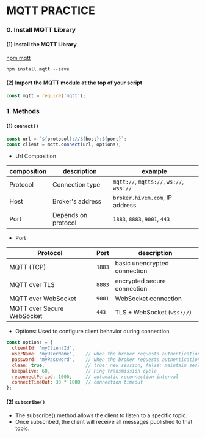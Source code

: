# MQTT PRACTICE
### 0. Install MQTT Library
#### (1) Install the MQTT Library
<a href="https://www.npmjs.com/package/mqtt">npm mqtt</a>
``` terminal
npm install mqtt --save
```
#### (2) Import the MQTT module at the top of your script
``` javascript
const mqtt = require('mqtt');
```

### 1. Methods
#### (1) `connect()`
``` javascript
const url = `${protocol}://${host}:${port}`;
const client = mqtt.connect(url, options);
```
- Url Composition

|composition|description|example|
|-|-|-|
|Protocol|Connection type|`mqtt://`, `mqtts://`, `ws://`, `wss://`|
|Host|Broker's address|`broker.hivem.com`, IP address|
|Port|Depends on protocol|`1883`, `8883`, `9001`, `443`|

- Port

|Protocol|Port|description|
|-|-|-|
|MQTT (TCP)|`1883`|basic unencrypted connection|
|MQTT over TLS|`8883`|encrypted secure connection|
|MQTT over WebSocket|`9001`|WebSocket connection|
|MQTT over Secure WebSocket|`443`|TLS + WebSocket (`wss://`)|

- Options: Used to configure client behavior during connection

``` javascript
const options = {
  clientId: 'myClientId',
  userName: 'myUserName',    // when the broker requests authentication
  password: 'myPassword',    // when the broker requests authentication
  clean: true,               // true: new session, false: maintain session
  keepalive: 60,             // Ping transmission cycle
  reconnectPeriod: 1000,     // automatic reconnection interval
  connectTimeOut: 30 * 1000  // connection timeout
};
```
#### (2) `subscribe()`
- The subscribe() method allows the client to listen to a specific topic. 
- Once subscribed, the client will receive all messages published to that topic.
